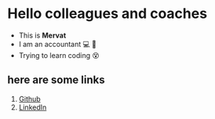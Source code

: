 # Hello colleagues and coaches
* This is **Mervat**
* I am an accountant :computer: :ledger:
* Trying to learn coding :dizzy_face:
## here are some links
1. [Github](https://github.com/Mervatabuamro)
2. [LinkedIn](https://www.linkedin.com/in/mervat-abuamro/)
